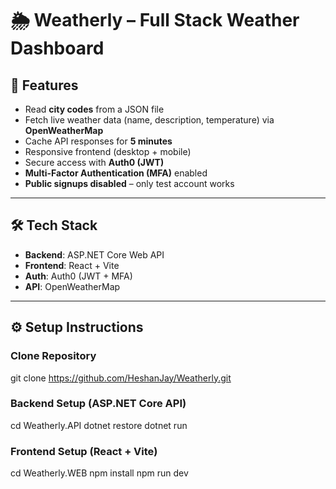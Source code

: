 # 🌦️ Weatherly – Full Stack Weather Dashboard

## 🚀 Features
- Read **city codes** from a JSON file
- Fetch live weather data (name, description, temperature) via **OpenWeatherMap**
- Cache API responses for **5 minutes**
- Responsive frontend (desktop + mobile)
- Secure access with **Auth0 (JWT)**
- **Multi-Factor Authentication (MFA)** enabled
- **Public signups disabled** – only test account works

---

## 🛠️ Tech Stack
- **Backend**: ASP.NET Core Web API  
- **Frontend**: React + Vite  
- **Auth**: Auth0 (JWT + MFA)  
- **API**: OpenWeatherMap  

---

## ⚙️ Setup Instructions

### Clone Repository
git clone https://github.com/HeshanJay/Weatherly.git


### Backend Setup (ASP.NET Core API)
cd Weatherly.API
dotnet restore
dotnet run

### Frontend Setup (React + Vite)
cd Weatherly.WEB
npm install
npm run dev






